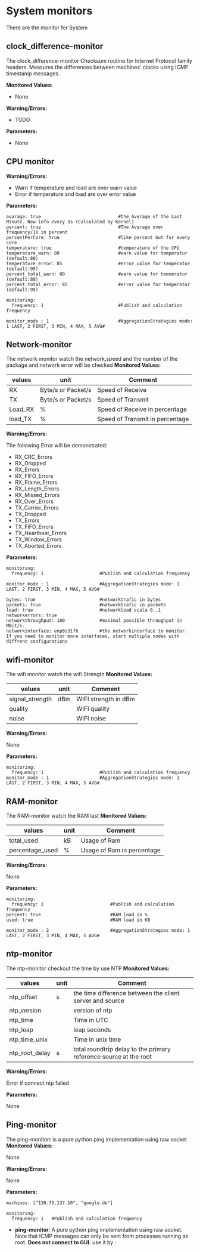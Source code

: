 # System monitors

There are the monitor for System

## clock_difference-monitor

The clock_difference-monitor Checksum routine for Internet Protocol family headers. Measures the differences between machines' clocks using ICMP timestamp messages.

**Monitored Values:**

* None

**Warning/Errors:**

* TODO


**Parameters:**

* None


## CPU monitor

**Warning/Errors:**

* Warn if temperature and load are over warn value
* Error if temperature and load are over error value


**Parameters:**


	avarage: true                             #the Average of the Last Minute. New info every 5s (Calculated by Kernel)
	percent: true                             #The Average over frequency/1s in percent
	percentPerCore: true                      #like percent but for every core
	temperature: true                         #temperature of the CPU
	temperature_warn: 80                      #warn value for temperatur (default:80)
	temperature_error: 85                     #error value for temperatur (default:95)
	percent_total_warn: 80                    #warn value for temoeratur (default:80)
	percent_total_error: 85                   #error value for temperatur (default:95)
	
	monitoring:
	  frequency: 1                            #Publish and calculation frequency
	
	monitor_mode : 1                          #AggregationStrategies mode: 1 LAST, 2 FIRST, 3 MIN, 4 MAX, 5 AVG#


## Network-monitor

The network monitor watch the network,speed and the number of the package and network error will be checked
**Monitored Values:**

|     values      | unit  | Comment  | 
|-----------------|-------|----------|
|        RX       | Byte/s or Packet/s|     Speed of Receive       |
|        TX       | Byte/s or Packet/s|     Speed of Transmit      |
|      Load_RX    |  %    |       Speed of Receive in percentage   |
|      load_TX    |  %    |      Speed of Transmit in percentage   |


**Warning/Errors:**

The following Error will be demonstrated:

* RX_CRC_Errors
* RX_Dropped
* RX_Errors
* RX_FIFO_Errors
* RX_Frame_Errors
* RX_Length_Errors
* RX_Missed_Errors
* RX_Over_Errors
* TX_Carrier_Errors
* TX_Dropped
* TX_Errors
* TX_FIFO_Errors
* TX_Heartbeat_Errors
* TX_Window_Errors
* TX_Aborted_Errors


**Parameters:**


	monitoring:
	  frequency: 1                     #Publish and calculation frequency

	monitor_mode : 1                   #AggregationStrategies mode: 1 LAST, 2 FIRST, 3 MIN, 4 MAX, 5 AVG#
	
	bytes: true                        #networktrafic in bytes
	packets: true                      #networktrafic in packets
	load: true                         #networkload scala 0..1
	networkerrors: true
	networkthroughput: 100             #maximal possible throughput in MBit/s.
	networkinterface: enp0s31f6        #the networkinterface to monitor. If you need to monitor more interfaces, start multiple nodes with diffrent configurations

## wifi-monitor

The wifi monitor watch the wifi Strength
**Monitored Values:**

|     values      | unit  |            Comment           |
|-----------------|-------|------------------------------|
| signal_strength | dBm   |     WIFI strength in dBm     |
|     quality     |       |     WIFI quality             |
|      noise      |       |     WIFI noise               |


**Warning/Errors:**

None

**Parameters:**


	monitoring:
	  frequency: 1                     #Publish and calculation frequency
	monitor_mode : 1                   #AggregationStrategies mode: 1 LAST, 2 FIRST, 3 MIN, 4 MAX, 5 AVG#

## RAM-monitor

The RAM-monitor watch the RAM last
**Monitored Values:**

|     values      | unit  |                Comment            | 
|-----------------|-------|-----------------------------------|
|   total_used    |  kB   |    Usage of Ram                   |
| percentage_used |   %   |    Usage of Ram in percentage     |


**Warning/Errors:**

None

**Parameters:**


	monitoring:
	  frequency: 1                         #Publish and calculation frequency
	percent: true                          #RAM load in %
	used: true                             #RAM load in KB

	monitor_mode : 2                       #AggregationStrategies mode: 1 LAST, 2 FIRST, 3 MIN, 4 MAX, 5 AVG#


## ntp-monitor

The ntp-monitor checkout the time by use NTP
**Monitored Values:**

|     values      | unit  |                                 Comment                         |
|-----------------|-------|-----------------------------------------------------------------|
|   ntp_offset    |   s   |  the time difference  between the client server and source      |
|   ntp_version   |       |                              version of ntp                     |
|     ntp_time    |       |                               Time in UTC                       |
|   ntp_leap      |       |                              leap seconds                       |
| ntp_time_unix   |       |                            Time in unix time                    |
| ntp_root_delay  |   s   |total roundtrip delay to the primary reference source at the root| 


**Warning/Errors:**

Error if connect ntp failed

**Parameters:**

None

## Ping-monitor

The ping-monitorr is a pure python ping implementation using raw socket
**Monitored Values:**

None

**Warning/Errors:**

None

**Parameters:**

	machines: ["130.75.137.10", "google.de"]

	monitoring:
	  frequency: 1   #Publish and calculation frequency


* **ping-monitor**:  A pure python ping implementation using raw socket. Note that ICMP messages can only be sent from processes running as root. **Does not connect to GUI.**
use it by :



